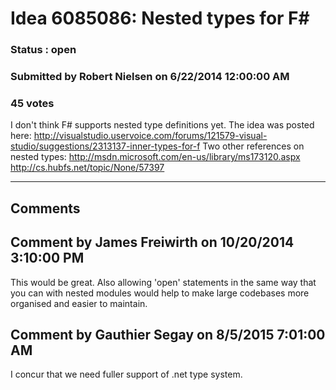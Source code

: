 # Idea 6085086: Nested types for F# #

### Status : open

### Submitted by Robert Nielsen on 6/22/2014 12:00:00 AM

### 45 votes

I don't think F# supports nested type definitions yet.
The idea was posted here:
http://visualstudio.uservoice.com/forums/121579-visual-studio/suggestions/2313137-inner-types-for-f
Two other references on nested types:
http://msdn.microsoft.com/en-us/library/ms173120.aspx
http://cs.hubfs.net/topic/None/57397


------------------------
## Comments


## Comment by James Freiwirth on 10/20/2014 3:10:00 PM
This would be great. Also allowing 'open' statements in the same way that you can with nested modules would help to make large codebases more organised and easier to maintain.


## Comment by Gauthier Segay on 8/5/2015 7:01:00 AM
I concur that we need fuller support of .net type system.

